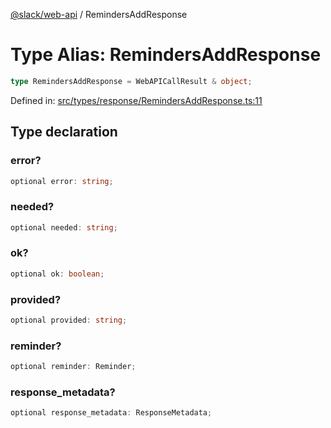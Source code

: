 [@slack/web-api](../index.md) / RemindersAddResponse

# Type Alias: RemindersAddResponse

```ts
type RemindersAddResponse = WebAPICallResult & object;
```

Defined in: [src/types/response/RemindersAddResponse.ts:11](https://github.com/slackapi/node-slack-sdk/blob/main/packages/web-api/src/types/response/RemindersAddResponse.ts#L11)

## Type declaration

### error?

```ts
optional error: string;
```

### needed?

```ts
optional needed: string;
```

### ok?

```ts
optional ok: boolean;
```

### provided?

```ts
optional provided: string;
```

### reminder?

```ts
optional reminder: Reminder;
```

### response\_metadata?

```ts
optional response_metadata: ResponseMetadata;
```
